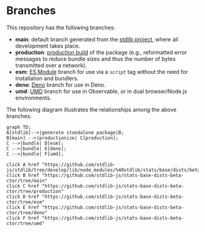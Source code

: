 <!--

@license Apache-2.0

Copyright (c) 2022 The Stdlib Authors.

Licensed under the Apache License, Version 2.0 (the "License");
you may not use this file except in compliance with the License.
You may obtain a copy of the License at

    http://www.apache.org/licenses/LICENSE-2.0

Unless required by applicable law or agreed to in writing, software
distributed under the License is distributed on an "AS IS" BASIS,
WITHOUT WARRANTIES OR CONDITIONS OF ANY KIND, either express or implied.
See the License for the specific language governing permissions and
limitations under the License.

-->

# Branches

This repository has the following branches:

-   **main**: default branch generated from the [stdlib project][stdlib-url], where all development takes place.
-   **production**: [production build][production-url] of the package (e.g., reformatted error messages to reduce bundle sizes and thus the number of bytes transmitted over a network).
-   **esm**: [ES Module][esm-url] branch for use via a `script` tag without the need for installation and bundlers.
-   **deno**: [Deno][deno-url] branch for use in Deno.
-   **umd**: [UMD][umd-url] branch for use in Observable, or in dual browser/Node.js environments.

The following diagram illustrates the relationships among the above branches:

```mermaid
graph TD;
A[stdlib]-->|generate standalone package|B;
B[main] -->|productionize| C[production];
C -->|bundle| D[esm];
C -->|bundle| E[deno];
C -->|bundle| F[umd];

click A href "https://github.com/stdlib-js/stdlib/tree/develop/lib/node_modules/%40stdlib/stats/base/dists/beta/ctor"
click B href "https://github.com/stdlib-js/stats-base-dists-beta-ctor/tree/main"
click C href "https://github.com/stdlib-js/stats-base-dists-beta-ctor/tree/production"
click D href "https://github.com/stdlib-js/stats-base-dists-beta-ctor/tree/esm"
click E href "https://github.com/stdlib-js/stats-base-dists-beta-ctor/tree/deno"
click F href "https://github.com/stdlib-js/stats-base-dists-beta-ctor/tree/umd"
```

[stdlib-url]: https://github.com/stdlib-js/stdlib/tree/develop/lib/node_modules/%40stdlib/stats/base/dists/beta/ctor
[production-url]: https://github.com/stdlib-js/stats-base-dists-beta-ctor/tree/production
[deno-url]: https://github.com/stdlib-js/stats-base-dists-beta-ctor/tree/deno
[umd-url]: https://github.com/stdlib-js/stats-base-dists-beta-ctor/tree/umd
[esm-url]: https://github.com/stdlib-js/stats-base-dists-beta-ctor/tree/esm